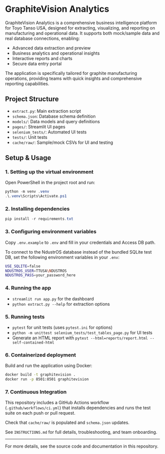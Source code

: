 # GraphiteVision Analytics

GraphiteVision Analytics is a comprehensive business intelligence platform for Toyo Tanso USA, designed for extracting, visualizing, and reporting on manufacturing and operational data. It supports both mock/sample data and real database connections, enabling:
- Advanced data extraction and preview
- Business analytics and operational insights
- Interactive reports and charts
- Secure data entry portal

The application is specifically tailored for graphite manufacturing operations, providing teams with quick insights and comprehensive reporting capabilities.

## Project Structure
- `extract.py`: Main extraction script
- `schema.json`: Database schema definition
- `models/`: Data models and query definitions
- `pages/`: Streamlit UI pages
- `selenium_tests/`: Automated UI tests
- `tests/`: Unit tests
- `cache/raw/`: Sample/mock CSVs for UI and testing


## Setup & Usage

### 1. Setting up the virtual environment

Open PowerShell in the project root and run:

```powershell
python -m venv .venv
.\.venv\Scripts\Activate.ps1
```

### 2. Installing dependencies

```powershell
pip install -r requirements.txt
```

### 3. Configuring environment variables

Copy `.env.example` to `.env` and fill in your credentials and Access DB path.

To connect to the NdustrOS database instead of the bundled SQLite test DB,
set the following environment variables in your `.env`:

```bash
USE_SQLITE=false
NDUSTROS_USER=TTUSA\NDUSTROS
NDUSTROS_PASS=your_password_here
```

### 4. Running the app

- `streamlit run app.py` for the dashboard
- `python extract.py --help` for extraction options

### 5. Running tests

- `pytest` for unit tests (uses `pytest.ini` for options)
- `python -m unittest selenium_tests/test_tables_page.py` for UI tests
- Generate an HTML report with `pytest --html=reports/report.html --self-contained-html`

### 6. Containerized deployment

Build and run the application using Docker:

```bash
docker build -t graphitevision .
docker run -p 8501:8501 graphitevision
```

### 7. Continuous Integration

This repository includes a GitHub Actions workflow (`.github/workflows/ci.yml`)
that installs dependencies and runs the test suite on each push or pull request.

Check that `cache/raw/` is populated and `schema.json` updates.

See `INSTRUCTIONS.md` for full details, troubleshooting, and team onboarding.

---

For more details, see the source code and documentation in this repository.
